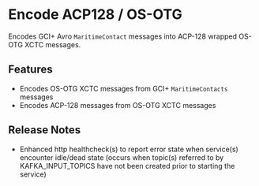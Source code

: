 # Encode ACP128 / OS-OTG 

Encodes GCI+ Avro `MaritimeContact` messages into ACP-128 wrapped OS-OTG XCTC messages.

## Features

- Encodes OS-OTG XCTC messages from GCI+ `MaritimeContacts` messages 
- Encodes ACP-128 messages from OS-OTG XCTC messages

## Release Notes

- Enhanced http healthcheck(s) to report error state when service(s) encounter idle/dead state (occurs when topic(s) referred 
to by KAFKA_INPUT_TOPICS have not been created prior to starting the service)

 
 